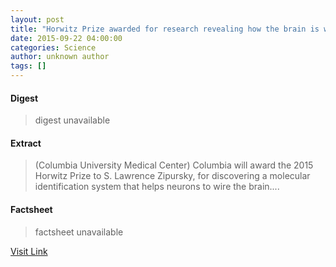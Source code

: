 ```yaml
---
layout: post
title: "Horwitz Prize awarded for research revealing how the brain is wired"
date: 2015-09-22 04:00:00
categories: Science
author: unknown author
tags: []
---
```



#### Digest
>digest unavailable

#### Extract
>(Columbia University Medical Center) Columbia will award the 2015 Horwitz Prize to S. Lawrence Zipursky, for discovering a molecular identification system that helps neurons to wire the brain....

#### Factsheet
>factsheet unavailable

[Visit Link](http://www.eurekalert.org/pub_releases/2015-09/cumc-hpa092215.php)


